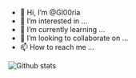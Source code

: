 - 👋 Hi, I’m @Gl00ria
- 👀 I’m interested in ...
- 🌱 I’m currently learning ...
- 💞️ I’m looking to collaborate on ...
- 📫 How to reach me ...
<!--- 
for the status
https://github.com/anuraghazra/github-readme-stats/blob/master/themes/README.md 

find GIFs here:
https://giphy.com/search/computer-stickers

--->

![Github stats](https://github-readme-stats.vercel.app/api?username=Gl00ria&theme=tokyonight&show_icons=true&count_private=true)

<!---
Gl00ria/Gl00ria is a ✨ special ✨ repository because its `README.md` (this file) appears on your GitHub profile.
You can click the Preview link to take a look at your changes.
--->
